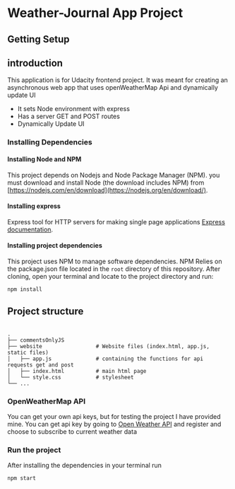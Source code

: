 # Weather-Journal App Project



## Getting Setup

## introduction 
This application is for Udacity frontend project. It was meant for creating an asynchronous web app that uses openWeatherMap Api and dynamically update UI

- It sets Node environment with express
- Has a server GET and POST routes
- Dynamically Update UI

### Installing Dependencies

#### Installing Node and NPM

This project depends on Nodejs and Node Package Manager (NPM). you must download and install Node (the download includes NPM) from [https://nodejs.com/en/download](https://nodejs.org/en/download/).

#### Installing express

Express tool for HTTP servers for making single page applications [Express documentation](https://www.npmjs.com/package/express).

#### Installing project dependencies

This project uses NPM to manage software dependencies. NPM Relies on the package.json file located in the `root` directory of this repository. After cloning, open your terminal and locate to the project directory and run:

```bash
npm install
```

## Project structure 



```

.
├── commentsOnlyJS
├── website                 # Website files (index.html, app.js, static files)
│   ├── app.js              # containing the functions for api requests get and post
│   ├── index.html          # main html page
│   └── style.css           # stylesheet
└── ...
```

### OpenWeatherMap API
  You can get your own api keys, but for testing the project I have provided mine. You can get api key by going to [Open Weather API](https://openweathermap.org/api) and register and choose to subscribe to current weather data
  
### Run the project
After installing the dependencies in your terminal run 
```bash
npm start
```



